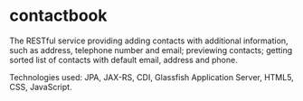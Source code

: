 # contactbook
The RESTful service providing adding contacts with additional information, such as address, telephone number and email; previewing contacts; getting sorted list of contacts with default email, address and phone.

Technologies used: JPA, JAX-RS, CDI, Glassfish Application Server, HTML5, CSS, JavaScript.
